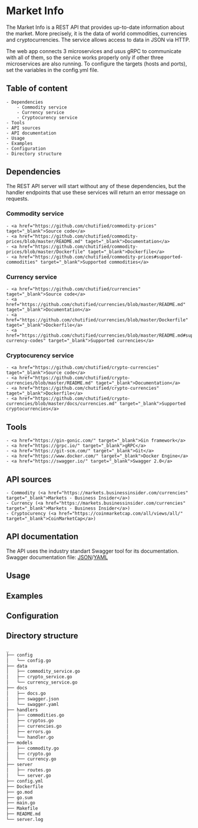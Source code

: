 # Market Info
The Market Info is a REST API that provides up-to-date information about the market. More precisely, it is the data of world commodities, currencies and cryptocurrencies. The service allows access to data in JSON via HTTP.

The web app connects 3 microservices and usus gRPC to communicate with all of them, so the service works properly only if other three microservices are also running. To configure the targets (hosts and ports), set the variables in the config.yml file.

## Table of content
    - Dependencies
        - Commodity service
        - Currency service
        - Cryptocurency service
    - Tools
    - API sources
    - API documentation
    - Usage
    - Examples
    - Configuration
    - Directory structure

## Dependencies
The REST API server will start without any of these dependencies, but the handler endpoints that use these services will return an error message on requests.

### Commodity service
    - <a href="https://github.com/chutified/commodity-prices" taget="_blank">Source code</a>
    - <a href="https://github.com/chutified/commodity-prices/blob/master/README.md" taget="_blank">Documentation</a>
    - <a href="https://github.com/chutified/commodity-prices/blob/master/Dockerfile" taget="_blank">Dockerfile</a>
    - <a href="https://github.com/chutified/commodity-prices#supported-commodities" target="_blank">Supported commodities</a>

### Currency service
    - <a href="https://github.com/chutified/currencies" taget="_blank">Source code</a>
    - <a href="https://github.com/chutified/currencies/blob/master/README.md" taget="_blank">Documentation</a>
    - <a href="https://github.com/chutified/currencies/blob/master/Dockerfile" taget="_blank">Dockerfile</a>
    - <a href="https://github.com/chutified/currencies/blob/master/README.md#supported-currency-codes" target="_blank">Supported currencies</a>

### Cryptocurency service
    - <a href="https://github.com/chutified/crypto-currencies" taget="_blank">Source code</a>
    - <a href="https://github.com/chutified/crypto-currencies/blob/master/README.md" taget="_blank">Documentation</a>
    - <a href="https://github.com/chutified/crypto-currencies" taget="_blank">Dockerfile</a>
    - <a href="https://github.com/chutified/crypto-currencies/blob/master/docs/currencies.md" target="_blank">Supported cryptocurrencies</a>

## Tools
    - <a href="https://gin-gonic.com/" target="_blank">Gin framework</a>
    - <a href="https://grpc.io/" target="_blank">gRPC</a>
    - <a href="https://git-scm.com/" target="_blank">Git</a>
    - <a href="https://www.docker.com/" target="_blank">Docker Engine</a>
    - <a href="https://swagger.io/" target="_blank">Swagger 2.0</a>

## API sources
    - Commodity (<a href="https://markets.businessinsider.com/currencies" target="_blank">Markets - Business Insider</a>)
    - Currency (<a href="https://markets.businessinsider.com/currencies" target="_blank">Markets - Business Insider</a>)
    - Cryptocurency (<a href="https://coinmarketcap.com/all/views/all/" target="_blank">CoinMarketCap</a>)

## API documentation
The API uses the industry standart Swagger tool for its documentation.
Swagger documentation file: <a href="https://github.com/chutified/market-info/blob/master/docs/swagger.json" target="_blank">JSON</a>/<a href="https://github.com/chutified/market-info/blob/master/docs/swagger.yaml" target="_blank">YAML</a>

## Usage

## Examples

## Configuration

## Directory structure
```bash
_
├── config
│   └── config.go
├── data
│   ├── commodity_service.go
│   ├── crypto_service.go
│   └── currency_service.go
├── docs
│   ├── docs.go
│   ├── swagger.json
│   └── swagger.yaml
├── handlers
│   ├── commodities.go
│   ├── cryptos.go
│   ├── currencies.go
│   ├── errors.go
│   └── handler.go
├── models
│   ├── commodity.go
│   ├── crypto.go
│   └── currency.go
├── server
│   ├── routes.go
│   └── server.go
├── config.yml
├── Dockerfile
├── go.mod
├── go.sum
├── main.go
├── Makefile
├── README.md
└── server.log
```
